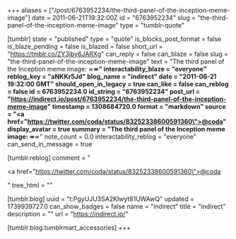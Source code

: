 +++
aliases = ["/post/6763952234/the-third-panel-of-the-inception-meme-image"]
date = 2011-06-21T19:32:00Z
id = "6763952234"
slug = "the-third-panel-of-the-inception-meme-image"
type = "tumblr-quote"

[tumblr]
state = "published"
type = "quote"
is_blocks_post_format = false
is_blaze_pending = false
is_blazed = false
short_url = "https://tmblr.co/ZY3jby6JARXg"
can_reply = false
can_blaze = false
slug = "the-third-panel-of-the-inception-meme-image"
text = "The third panel of the Inception meme image: ≖____≖"
interactability_blaze = "everyone"
reblog_key = "aNKKr5Jd"
blog_name = "indirect"
date = "2011-06-21 19:32:00 GMT"
should_open_in_legacy = true
can_like = false
can_reblog = false
id = 6763952234.0
id_string = "6763952234"
post_url = "https://indirect.io/post/6763952234/the-third-panel-of-the-inception-meme-image"
timestamp = 1308684720.0
format = "markdown"
source = "<a href=\"https://twitter.com/coda/status/83252338600591360\">@coda</a>"
display_avatar = true
summary = "The third panel of the Inception meme image: ≖____≖"
note_count = 0.0
interactability_reblog = "everyone"
can_send_in_message = true

[tumblr.reblog]
comment = "<p><a href=\"https://twitter.com/coda/status/83252338600591360\">@coda</a></p>"
tree_html = ""

[tumblr.blog]
uuid = "t:PgyUJU3SA2Klwyt81UWAwQ"
updated = 1739939727.0
can_show_badges = false
name = "indirect"
title = "indirect"
description = ""
url = "https://indirect.io/"

[tumblr.blog.tumblrmart_accessories]
+++
